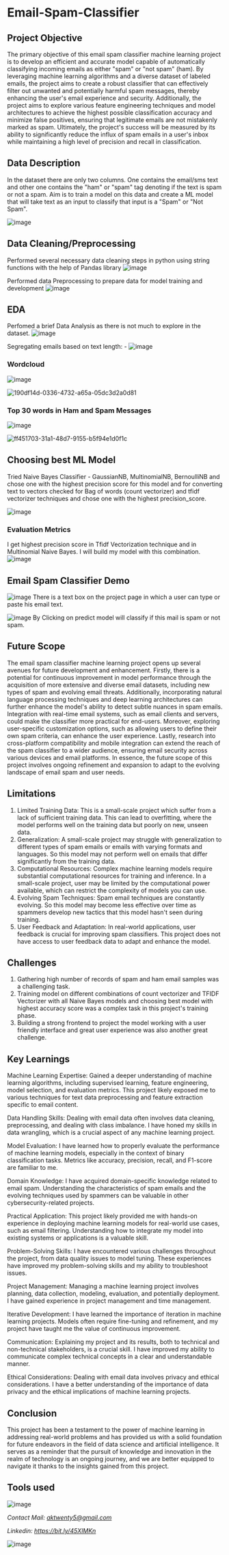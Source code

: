 # Email-Spam-Classifier

## Project Objective

The primary objective of this email spam classifier machine learning project is to develop an efficient and accurate model capable of automatically classifying incoming emails as either "spam" or "not spam" (ham). By leveraging machine learning algorithms and a diverse dataset of labeled emails, the project aims to create a robust classifier that can effectively filter out unwanted and potentially harmful spam messages, thereby enhancing the user's email experience and security. Additionally, the project aims to explore various feature engineering techniques and model architectures to achieve the highest possible classification accuracy and minimize false positives, ensuring that legitimate emails are not mistakenly marked as spam. Ultimately, the project's success will be measured by its ability to significantly reduce the influx of spam emails in a user's inbox while maintaining a high level of precision and recall in classification.

## Data Description

In the dataset there are only two columns. One contains the email/sms text and other one contains the "ham" or "spam" tag denoting if the text is spam or not a spam.
Aim is to train a model on this data and create a ML model that will take text as an input to classify that input is a "Spam" or "Not Spam".

![image](https://github.com/anmolkumarfromspn/Email-Spam-Classifier-using-Machine-Learning/assets/128449996/3ea55fed-e350-4680-bf8b-d249be078eeb)

## Data Cleaning/Preprocessing

Performed several necessary data cleaning steps in python using string functions with the help of Pandas library
![image](https://github.com/anmolkumarfromspn/Email-Spam-Classifier-using-Machine-Learning/assets/128449996/730966a6-6eba-4aff-83b1-c9ff7fa659b3)

Performed data Preprocessing to prepare data for model training and development
![image](https://github.com/anmolkumarfromspn/Email-Spam-Classifier-using-Machine-Learning/assets/128449996/7487f6af-6bd4-4362-86e8-2ffc2f915848)

## EDA

Perfomed a brief Data Analysis as there is not much to explore in the dataset.
![image](https://github.com/anmolkumarfromspn/Email-Spam-Classifier-using-Machine-Learning/assets/128449996/730f2f1c-de31-472a-8955-2ef00eed3da7)

Segregating emails based on text length: -
![image](https://github.com/anmolkumarfromspn/Email-Spam-Classifier-using-Machine-Learning/assets/128449996/6f9fa381-1642-46fe-811e-dd284e33e263)

### Wordcloud

![image](https://github.com/anmolkumarfromspn/Email-Spam-Classifier-using-Machine-Learning/assets/128449996/f16b653e-4cab-4ddb-b48e-5040e045e559)

![190df14d-0336-4732-a65a-05dc3d2a0d81](https://github.com/anmolkumarfromspn/Email-Spam-Classifier-using-Machine-Learning/assets/128449996/25290473-e77d-4369-b57d-1eb7422ce070)

### Top 30 words in Ham and Spam Messages

![image](https://github.com/anmolkumarfromspn/Email-Spam-Classifier-using-Machine-Learning/assets/128449996/907efe64-a14d-4041-bb7c-0a9b5a01c152)

![ff451703-31a1-48d7-9155-b5f94e1d0f1c](https://github.com/anmolkumarfromspn/Email-Spam-Classifier-using-Machine-Learning/assets/128449996/541c50a4-7af6-4cd2-addb-65582cd08281)

## Choosing best ML Model

Tried Naive Bayes Classifier - GaussianNB, MultinomialNB, BernoulliNB and chose one with the highest precision score for this model 
and for converting text to vectors checked for Bag of words (count vectorizer) and tfidf vectorizer techniques and chose one with the highest precision_score.

![image](https://github.com/anmolkumarfromspn/Email-Spam-Classifier-using-Machine-Learning/assets/128449996/21bb9f70-91a0-463c-8cdf-b69e97e26579)

### Evaluation Metrics

I get highest precision score in Tfidf Vectorization technique and in Multinomial Naive Bayes. I will build my model with this combination.
![image](https://github.com/anmolkumarfromspn/Email-Spam-Classifier-using-Machine-Learning/assets/128449996/c92ab07c-507e-4958-aba7-2606a36d5c5d)

## Email Spam Classifier Demo

![image](https://github.com/anmolkumarfromspn/Email-Spam-Classifier-using-Machine-Learning/assets/128449996/15775101-55e8-4897-900f-d5d6ea933548)
There is a text box on the project page in which a user can type or paste his email text.

![image](https://github.com/anmolkumarfromspn/Email-Spam-Classifier-using-Machine-Learning/assets/128449996/11226571-f20f-4577-823d-57b400821f67)
By Clicking on predict model will classify if this mail is spam or not spam.

## Future Scope

The email spam classifier machine learning project opens up several avenues for future development and enhancement. Firstly, there is a potential for continuous improvement in model performance through the acquisition of more extensive and diverse email datasets, including new types of spam and evolving email threats. Additionally, incorporating natural language processing techniques and deep learning architectures can further enhance the model's ability to detect subtle nuances in spam emails. Integration with real-time email systems, such as email clients and servers, could make the classifier more practical for end-users. Moreover, exploring user-specific customization options, such as allowing users to define their own spam criteria, can enhance the user experience. Lastly, research into cross-platform compatibility and mobile integration can extend the reach of the spam classifier to a wider audience, ensuring email security across various devices and email platforms. In essence, the future scope of this project involves ongoing refinement and expansion to adapt to the evolving landscape of email spam and user needs.

## Limitations

1. Limited Training Data: This is a small-scale project which suffer from a lack of sufficient training data. This can lead to overfitting, where the model performs well on the training data but poorly on new, unseen data.
2. Generalization: A small-scale project may struggle with generalization to different types of spam emails or emails with varying formats and languages. So this model may not perform well on emails that differ significantly from the training data.
3. Computational Resources: Complex machine learning models require substantial computational resources for training and inference. In a small-scale project, user may be limited by the computational power available, which can restrict the complexity of models you can use.
4. Evolving Spam Techniques: Spam email techniques are constantly evolving. So this model may become less effective over time as spammers develop new tactics that this model hasn't seen during training.
5. User Feedback and Adaptation: In real-world applications, user feedback is crucial for improving spam classifiers. This project does not have access to user feedback data to adapt and enhance the model.

## Challenges

1. Gathering high number of records of spam and ham email samples was a challenging task.
2. Training model on different combinations of count vectorizer and TFIDF Vectorizer with all Naive Bayes models and choosing best model with highest accuracy score was a complex task in this project's training phase.
3. Building a strong frontend to project the model working with a user friendly interface and great user experience was also another great challenge.

## Key Learnings

Machine Learning Expertise: Gained a deeper understanding of machine learning algorithms, including supervised learning, feature engineering, model selection, and evaluation metrics. This project likely exposed me to various techniques for text data preprocessing and feature extraction specific to email content.

Data Handling Skills: Dealing with email data often involves data cleaning, preprocessing, and dealing with class imbalance. I have honed my skills in data wrangling, which is a crucial aspect of any machine learning project.

Model Evaluation: I have learned how to properly evaluate the performance of machine learning models, especially in the context of binary classification tasks. Metrics like accuracy, precision, recall, and F1-score are familiar to me.

Domain Knowledge: I have acquired domain-specific knowledge related to email spam. Understanding the characteristics of spam emails and the evolving techniques used by spammers can be valuable in other cybersecurity-related projects.

Practical Application: This project likely provided me with hands-on experience in deploying machine learning models for real-world use cases, such as email filtering. Understanding how to integrate my model into existing systems or applications is a valuable skill.

Problem-Solving Skills: I have encountered various challenges throughout the project, from data quality issues to model tuning. These experiences have improved my problem-solving skills and my ability to troubleshoot issues.

Project Management: Managing a machine learning project involves planning, data collection, modeling, evaluation, and potentially deployment. I have gained experience in project management and time management.

Iterative Development: I have learned the importance of iteration in machine learning projects. Models often require fine-tuning and refinement, and my project have taught me the value of continuous improvement.

Communication: Explaining my project and its results, both to technical and non-technical stakeholders, is a crucial skill. I have improved my ability to communicate complex technical concepts in a clear and understandable manner.

Ethical Considerations: Dealing with email data involves privacy and ethical considerations. I have a better understanding of the importance of data privacy and the ethical implications of machine learning projects.

## Conclusion

This project has been a testament to the power of machine learning in addressing real-world problems and has provided us with a solid foundation for future endeavors in the field of data science and artificial intelligence. It serves as a reminder that the pursuit of knowledge and innovation in the realm of technology is an ongoing journey, and we are better equipped to navigate it thanks to the insights gained from this project.

## Tools used

![image](https://github.com/anmolkumarfromspn/Instahyre-Job-Analytics-Job-Finder/assets/128449996/541d02e0-3d09-4070-825d-f799e6367866)

*Contact Mail: aktwenty5@gmail.com*

*Linkedin: https://bit.ly/45XlMKn*

![image](https://github.com/anmolkumarfromspn/Christmas-Sales-Analysis/assets/128449996/58a5eea1-07ac-459c-bd55-e5748181530b)







